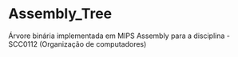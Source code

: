 # Assembly_Tree
Árvore binária implementada em MIPS Assembly para a disciplina - SCC0112 (Organização de computadores)

